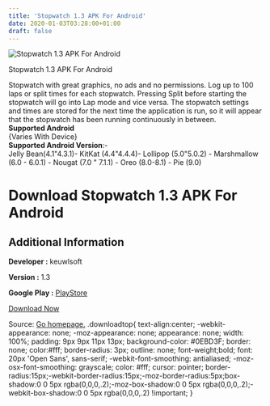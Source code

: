 ```yaml
---
title: 'Stopwatch 1.3 APK For Android'
date: 2020-01-03T03:28:00+01:00
draft: false
---
```


![Stopwatch 1.3 APK For Android](https://i0.wp.com/apkhome.net/wp-content/uploads/2020/01/Stopwatch-1.3.png "Stopwatch 1.3 APK For Android")

  

Stopwatch 1.3 APK For Android

Stopwatch with great graphics, no ads and no permissions. Log up to 100 laps or split times for each stopwatch. Pressing Split before starting the stopwatch will go into Lap mode and vice versa. The stopwatch settings and times are stored for the next time the application is run, so it will appear that the stopwatch has been running continuously in between.  
**Supported Android**  
{Varies With Device}  
**Supported Android Version**:-  
Jelly Bean(4.1"4.3.1)- KitKat (4.4"4.4.4)- Lollipop (5.0"5.0.2) - Marshmallow (6.0 - 6.0.1) - Nougat (7.0 " 7.1.1) - Oreo (8.0-8.1) - Pie (9.0)

Download Stopwatch 1.3 APK For Android
======================================

Additional Information
----------------------

**Developer :** keuwlsoft

**Version :** 1.3

**Google Play :** [PlayStore](https://play.google.com/store/apps/details?id=com.keuwl.stopwatch)

  

[Download Now](https://store4app.co/post/stopwatch-1-3-apk-for-android_1577977839)

  
Source: [Go homepage.](https://store4app.co/post/stopwatch-1-3-apk-for-android_1577977839) .downloadtop{ text-align:center; -webkit-appearance: none; -moz-appearance: none; appearance: none; width: 100%; padding: 9px 9px 11px 13px; background-color: #0EBD3F; border: none; color:#fff; border-radius: 3px; outline: none; font-weight;bold; font: 20px 'Open Sans', sans-serif; -webkit-font-smoothing: antialiased; -moz-osx-font-smoothing: grayscale; color: #fff; cursor: pointer; border-radius:15px;-webkit-border-radius:15px;-moz-border-radius:5px;box-shadow:0 0 5px rgba(0,0,0,.2);-moz-box-shadow:0 0 5px rgba(0,0,0,.2);-webkit-box-shadow:0 0 5px rgba(0,0,0,.2) !important; }
